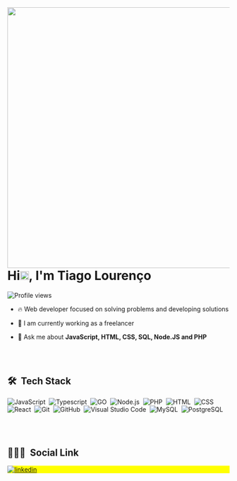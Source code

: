 
<img align="right" height="590em" src="https://user-images.githubusercontent.com/38535003/154815077-f4a170f2-1b82-404e-b8f1-949b002e5542.png"/>
<h1 align="left">Hi<img src="https://raw.githubusercontent.com/kaueMarques/kaueMarques/master/hi.gif" width="20px">, I'm Tiago Lourenço</h1>
<p align="left"> <img src="https://komarev.com/ghpvc/?username=tiagosilvalourenco&color=yellow" alt="Profile views" /> </p>

- 🔥 Web developer focused on solving problems and developing solutions 

- 🔭 I am currently working as a freelancer

- 💬 Ask me about **JavaScript, HTML, CSS, SQL, Node.JS and PHP**



<br><br>

## 🛠 &nbsp;Tech Stack

![JavaScript](https://img.shields.io/badge/-JavaScript-05122A?style=flat&logo=javascript)&nbsp;
![Typescript](https://img.shields.io/badge/-Typescript-05122A?style=flat&logo=typescript)&nbsp;
![GO](https://img.shields.io/badge/-Go-05122A?style=flat&logo=go)&nbsp;
![Node.js](https://img.shields.io/badge/-Node.js-05122A?style=flat&logo=node.js)&nbsp;
![PHP](https://img.shields.io/badge/-PHP-05122A?style=flat&logo=php)&nbsp;
![HTML](https://img.shields.io/badge/-HTML-05122A?style=flat&logo=HTML5)&nbsp;
![CSS](https://img.shields.io/badge/-CSS-05122A?style=flat&logo=CSS3&logoColor=1572B6)&nbsp;
![React](https://img.shields.io/badge/-React-05122A?style=flat&logo=react)&nbsp;
![Git](https://img.shields.io/badge/-Git-05122A?style=flat&logo=git)&nbsp;
![GitHub](https://img.shields.io/badge/-GitHub-05122A?style=flat&logo=github)&nbsp;
![Visual Studio Code](https://img.shields.io/badge/-Visual%20Studio%20Code-05122A?style=flat&logo=visual-studio-code&logoColor=007ACC)&nbsp;
![MySQL](https://img.shields.io/badge/-MySQL-05122A?style=flat&logo=mysql)&nbsp;
![PostgreSQL](https://img.shields.io/badge/-PostgreSQL-05122A?style=flat&logo=postgresql)&nbsp;

<br><br>

## 👨🏽‍🦲 &nbsp;Social Link

<p align="left" style="background:yellow">
<a href="https://linkedin.com/in/tslourenco" target="_blank">
  <img align="center" src="https://img.shields.io/badge/-tslourenco-05122A?style=flat&logo=linkedin" alt="linkedin"/>
</a>
</p>


<!--
**maykbrito/maykbrito** is a ✨ _special_ ✨ repository because its `README.md` (this file) appears on your GitHub profile.

Here are some ideas to get you started:

- 🔭 I’m currently working on ...
- 🌱 I’m currently learning ...
- 👯 I’m looking to collaborate on ...
- 🤔 I’m looking for help with ...
- 💬 Ask me about ...
- 📫 How to reach me: ...
- 😄 Pronouns: ...
- ⚡ Fun fact: ...
-->
